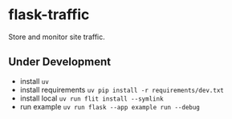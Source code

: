 # flask-traffic
Store and monitor site traffic.

## Under Development

- install `uv`
- install requirements `uv pip install -r requirements/dev.txt`
- install local `uv run flit install --symlink`
- run example `uv run flask --app example run --debug`
